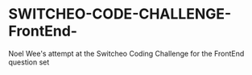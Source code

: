 # SWITCHEO-CODE-CHALLENGE-FrontEnd-
Noel Wee's attempt at the Switcheo Coding Challenge for the FrontEnd question set
